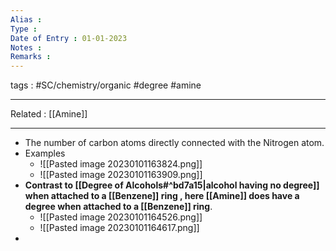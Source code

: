 ```yaml
---
Alias : 
Type : 
Date of Entry : 01-01-2023
Notes : 
Remarks :  
---
```

 tags :  #SC/chemistry/organic #degree #amine
 
---
Related :  [[Amine]]

---
- The number of carbon atoms directly connected with the Nitrogen atom.
- Examples
	- ![[Pasted image 20230101163824.png]]
	- ![[Pasted image 20230101163909.png]]
- **Contrast to [[Degree of Alcohols#^bd7a15|alcohol having no degree]] when attached to a [[Benzene]] ring , here [[Amine]] does have a degree when attached to a [[Benzene]] ring**.
	- ![[Pasted image 20230101164526.png]]
	- ![[Pasted image 20230101164617.png]]
- 